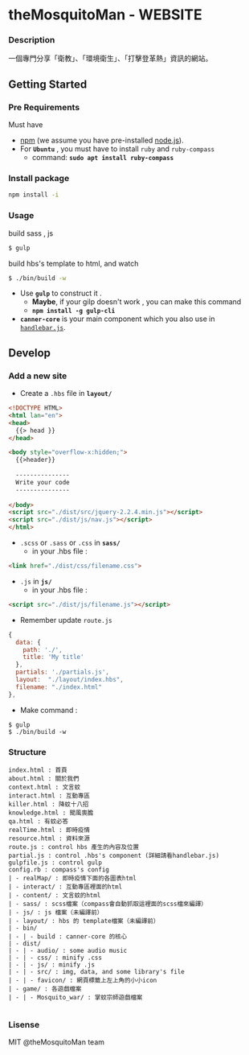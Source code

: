 # theMosquitoMan - WEBSITE

### Description
一個專門分享「衛教」、「環境衛生」、「打擊登革熱」資訊的網站。

## Getting Started

### Pre Requirements
Must have 
+ [npm](https://www.npmjs.com/) (we assume you have pre-installed [node.js](https://nodejs.org/)).
+ For **`Ubuntu`** , you must have to install `ruby` and `ruby-compass`
  - command: **`sudo apt install ruby-compass`**


### Install package

```bash
npm install -i
```

### Usage


build sass , js 

```bash
$ gulp
```

build hbs's template to html, and watch
```bash
$ ./bin/build -w
```

- Use **`gulp`** to construct it .
  - **Maybe**, if your gilp doesn't work , you can make this command 
  - **`npm install -g gulp-cli`** 
- **`canner-core`** is your main component which you also use in [`handlebar.js`](http://handlebarsjs.com).


## Develop

### Add a new site
- Create a `.hbs` file in **`layout/`**

```html
<!DOCTYPE HTML>
<html lan="en">
<head>
  {{> head }}
</head>

<body style="overflow-x:hidden;">
  {{>header}}
  
  ---------------
  Write your code
  ---------------
  
</body>
<script src="./dist/src/jquery-2.2.4.min.js"></script>
<script src="./dist/js/nav.js"></script>
</html>
```

- `.scss` or `.sass` or `.css` in **`sass/`**
  - in your .hbs file :

```html
<link href="./dist/css/filename.css">
```

- `.js` in **`js/`** 
  - in your .hbs file :

```html
<script src="./dist/js/filename.js"></script>
```

- Remember update `route.js`

```js
{
  data: {
    path: './',
    title: 'My title'
  },
  partials: './partials.js',
  layout:  "./layout/index.hbs",
  filename: "./index.html"
},
```

- Make command : 
```
$ gulp
$ ./bin/build -w
```

### Structure

```
index.html : 首頁
about.html : 關於我們
context.html : 文言蚊
interact.html : 互動專區
killer.html : 降蚊十八招
knowledge.html : 聞風喪膽
qa.html : 有蚊必答
realTime.html : 即時疫情
resource.html : 資料來源
route.js : control hbs 產生的內容及位置
partial.js : control .hbs's component (詳細請看handlebar.js)
gulpfile.js : control gulp
config.rb : compass's config
| - realMap/ : 即時疫情下面的各圖表html
| - interact/ : 互動專區裡面的html
| - content/ : 文言蚊的html
| - sass/ : scss檔案（compass會自動抓取這裡面的scss檔來編譯）
| - js/ : js 檔案（未編譯前）
| - layout/ : hbs 的 template檔案（未編譯前）
| - bin/
| - | - build : canner-core 的核心
| - dist/
| - | - audio/ : some audio music
| - | - css/ : minify .css
| - | - js/ : minify .js
| - | - src/ : img, data, and some library's file
| - | - favicon/ : 網頁標籤上左上角的小小icon
| - game/ : 各遊戲檔案
| - | - Mosquito_war/ : 掌蚊宗師遊戲檔案


```
### Lisense
MIT @theMosquitoMan team


